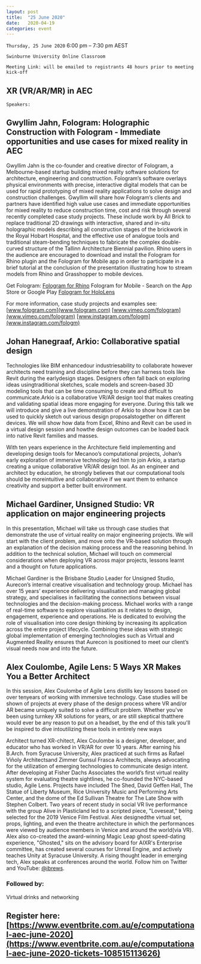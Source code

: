 ```yaml
---
layout: post
title:  "25 June 2020"
date:   2020-04-19
categories: event
---
```


`Thursday, 25 June 2020`
6:00 pm – 7:30 pm AEST

`Swinburne University Online Classroom`

`Meeting Link: will be emailed to registrants 48 hours prior to meeting kick-off`

## XR (VR/AR/MR) in AEC

`Speakers:`

## Gwyllim Jahn, Fologram: Holographic Construction with Fologram - Immediate opportunities and use cases for mixed reality in AEC
Gwyllim Jahn is the co-founder and creative director of Fologram, a Melbourne-based startup building mixed reality software solutions for architecture, engineering and construction. Fologram’s software overlays physical environments with precise, interactive digital models that can be used for rapid prototyping of mixed reality applications to solve design and construction challenges. Gwyllim will share how Fologram’s clients and partners have identified high value use cases and immediate opportunities for mixed reality to reduce construction time, cost and risk through several recently completed case study projects. These include work by All Brick to replace traditional 2D drawings with interactive, shared and in-situ holographic models describing all construction stages of the brickwork in the Royal Hobart Hospital, and the effective use of analogue tools and traditional steam-bending techniques to fabricate the complex double-curved structure of the Tallinn Architecture Biennial pavilion.
Rhino users in the audience are encouraged to download and install the Fologram for Rhino plugin and the Fologram for Mobile app in order to participate in a brief tutorial at the conclusion of the presentation illustrating how to stream models from Rhino and Grasshopper to mobile devices.

Get Fologram:
[Fologram for Rhino](www.fologram.com/download)
Fologram for Mobile - Search on the App Store or Google Play
[Fologram for HoloLens](https://www.microsoft.com/en-us/p/fologram/9nn9sjwh9qc1)

For more information, case study projects and examples see: 
[www.fologram.com](www.fologram.com)
[www.vimeo.com/fologram](www.vimeo.com/fologram)
[www.instagram.com/fologm](www.instagram.com/fologm)


## Johan Hanegraaf, Arkio: Collaborative spatial design
Technologies like BIM enhancedour industriesability to collaborate however architects need training and discipline before they can harness tools like Revit during the earlydesign stages. Designers often fall back on exploring ideas usingtraditional sketches, scale models and screen-based 3D modeling tools that can be time consuming to create and difficult to communicate.Arkio is a collaborative VR/AR design tool that makes creating and validating spatial ideas more engaging for everyone. During this talk we will introduce and give a live demonstration of Arkio to show how it can be used to quickly sketch out various design proposalstogether on different devices. We will show how data from Excel, Rhino and Revit can be used in a virtual design session and howthe design outcomes can be loaded back into native Revit families and masses.

With ten years experience in the Architecture field implementing and developing design tools for Mecanoo’s computational projects, Johan’s early exploration of immersive technology led him to join Arkio, a startup creating a unique collaborative VR/AR design tool. As an engineer and architect by education, he strongly believes that our computational tools should be moreintuitive and collaborative if we want them to enhance creativity and support a better built environment.

## Michael Gardiner, Unsigned Studio: VR application on major engineering projects
In this presentation, Michael will take us through case studies that demonstrate the use of virtual reality on major engineering projects. We will start with the client problem, and move onto the VR-based solution through an explanation of the decision making process and the reasoning behind. In addition to the technical solution, Michael will touch on commercial considerations when deploying VR across major projects, lessons learnt and a thought on future applications.

Michael Gardiner is the Brisbane Studio Leader for Unsigned Studio, Aurecon’s internal creative visualisation and technology group. Michael has over 15 years’ experience delivering visualisation and managing global strategy, and specialises in facilitating the connections between visual technologies and the decision-making process.
Michael works with a range of real-time software to explore visualisation as it relates to design, engagement, experience and operations. He is dedicated to evolving the role of visualisation into core design thinking by increasing its application across the entire project lifecycle. Combining these ideas with strategic global implementation of emerging technologies such as Virtual and Augmented Reality ensures that Aurecon is positioned to meet our client’s visual needs now and into the future.

## Alex Coulombe, Agile Lens: 5 Ways XR Makes You a Better Architect
In this session, Alex Coulombe of Agile Lens distills key lessons based on over tenyears of working with immersive technology. Case studies will be shown of projects at every phase of the design process where VR and/or AR became uniquely suited to solve a difficult problem. Whether you've been using turnkey XR solutions for years, or are still skeptical thatthere would ever be any reason to put on a headset, by the end of this talk you'll be inspired to dive intoutilizing these tools in entirely new ways

Architect turned XR-chitect, Alex Coulombe is a designer, developer, and educator who has worked in VR/AR for over 10 years. After earning his B.Arch. from Syracuse University, Alex practiced at such firms as Rafael Viñoly Architectsand Zimmer Gunsul Frasca Architects, always advocating for the utilization of emerging technologies to communicate design intent. After developing at Fisher Dachs Associates the world’s first virtual reality system for evaluating theatre sightlines, he co-founded the NYC-based studio, Agile Lens. Projects have included The Shed, David Geffen Hall, The Statue of Liberty Museum, Rice University Music and Performing Arts Center, and the dome of the Ed Sullivan Theatre for The Late Show with Stephen Colbert. Two years of recent study in social VR live performance with the group Alive in Plasticland led to a scripted piece, "Loveseat," being selected for the 2019 Venice Film Festival. Alex designedthe virtual set, props, lighting, and even the theatre architecture in which the performances were viewed by audience members in Venice and around the world(via VR). Alex also co-created the award-winning Magic Leap ghost speed-dating experience, "Ghosted," sits on the advisory board for AIXR's Enterprise committee, has created several courses for Unreal Engine, and actively teaches Unity at Syracuse University. A rising thought leader in emerging tech, Alex speaks at conferences around the world. Follow him on Twitter and YouTube: [@ibrews](https://twitter.com/ibrews?lang=en).

### Followed by:

Virtual drinks and networking

## Register here: [https://www.eventbrite.com.au/e/computational-aec-june-2020](https://www.eventbrite.com.au/e/computational-aec-june-2020-tickets-108515113626)